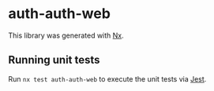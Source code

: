 # auth-auth-web

This library was generated with [Nx](https://nx.dev).

## Running unit tests

Run `nx test auth-auth-web` to execute the unit tests via [Jest](https://jestjs.io).

